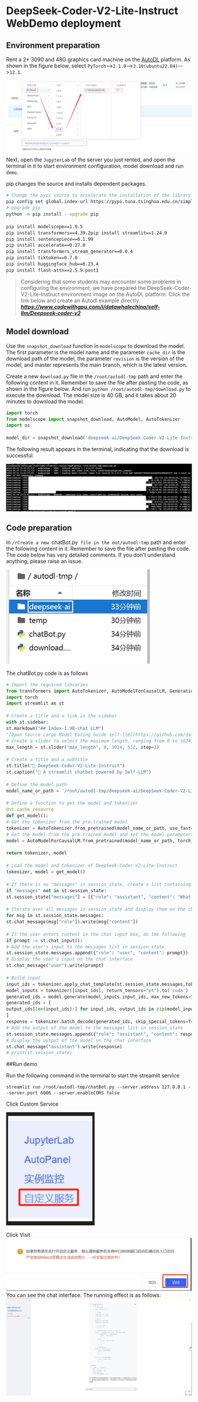 # DeepSeek-Coder-V2-Lite-Instruct WebDemo deployment

## Environment preparation

Rent a 2* 3090 and 48G graphics card machine on the [AutoDL](https://www.autodl.com/) platform. As shown in the figure below, select `PyTorch`-->`2.1.0`-->`3.10(ubuntu22.04)`-->`12.1`.

![03-1.png](images/image03-1.png)

Next, open the `JupyterLab` of the server you just rented, and open the terminal in it to start environment configuration, model download and run `demo`.

pip changes the source and installs dependent packages.

```bash
# Change the pypi source to accelerate the installation of the library
pip config set global.index-url https://pypi.tuna.tsinghua.edu.cn/simple
# Upgrade pip
python -m pip install --upgrade pip

pip install modelscope==1.9.5
pip install transformers==4.39.2pip install streamlit==1.24.0
pip install sentencepiece==0.1.99
pip install accelerate==0.27.0
pip install transformers_stream_generator==0.0.4
pip install tiktoken==0.7.0
pip install huggingface_hub==0.23.4
pip install flash-attn==2.5.9.post1
```

> Considering that some students may encounter some problems in configuring the environment, we have prepared the DeepSeek-Coder-V2-Lite-Instruct environment image on the AutoDL platform. Click the link below and create an Autodl example directly.
> ***https://www.codewithgpu.com/i/datawhalechina/self-llm/Deepseek-coder-v2***

## Model download

Use the `snapshot_download` function in `modelscope` to download the model. The first parameter is the model name and the parameter `cache_dir` is the download path of the model, the parameter `revision` is the version of the model, and master represents the main branch, which is the latest version.

Create a new `download.py` file in the `/root/autodl-tmp` path and enter the following content in it. Remember to save the file after pasting the code, as shown in the figure below. And run `python /root/autodl-tmp/download.py` to execute the download. The model size is 40 GB, and it takes about 20 minutes to download the model.

```python
import torch
from modelscope import snapshot_download, AutoModel, AutoTokenizer
import os

model_dir = snapshot_download('deepseek-ai/DeepSeek-Coder-V2-Lite-Instruct', cache_dir='/root/autodl-tmp', revision='master')
```

The following result appears in the terminal, indicating that the download is successful.

![03-2.png](images/image03-2.png)

## Code preparation

In `/rCreate a new `chatBot.py` file in the oot/autodl-tmp` path and enter the following content in it. Remember to save the file after pasting the code. The code below has very detailed comments. If you don't understand anything, please raise an issue.

![03-3.png](images/image03-3.png)

The chatBot.py code is as follows

```python
# Import the required libraries
from transformers import AutoTokenizer, AutoModelForCausalLM, GenerationConfig
import torch
import streamlit as st

# Create a title and a link in the sidebar
with st.sidebar:
st.markdown("## Index-1.9B-chat LLM")
"[Open Source Large Model Eating Guide self-llm](https://github.com/datawhalechina/self-llm.git)"
# Create a slider to select the maximum length, ranging from 0 to 1024, with a default value of 512
max_length = st.slider("max_length", 0, 1024, 512, step=1)

# Create a title and a subtitle
st.title("💬 DeepSeek-Coder-V2-Lite-Instruct")
st.caption("🚀 A streamlit chatbot powered by Self-LLM")

# Define the model path
model_name_or_path = '/root/autodl-tmp/deepseek-ai/DeepSeek-Coder-V2-Lite-Instruct'

# Define a function to get the model and tokenizer
@st.cache_resource
def get_model():
# Get the tokenizer from the pre-trained model
tokenizer = AutoTokenizer.from_pretrained(model_name_or_path, use_fast=False, trust_remote_code=True)
# Get the model from the pre-trained model and set the model parameters
model = AutoModelForCausalLM.from_pretrained(model_name_or_path, torch_dtype=torch.bfloat16, device_map="auto", trust_remote_code=True)

return tokenizer, model

# Load the model and tokenizer of DeepSeek-Coder-V2-Lite-Instruct
tokenizer, model = get_model()

# If there is no "messages" in session_state, create a list containing default messages
if "messages" not in st.session_state:
st.session_state["messages"] = [{"role": "assistant", "content": "What can I do for you?"}]

# Iterate over all messages in session_state and display them on the chat interface
for msg in st.session_state.messages:
st.chat_message(msg["role"]).write(msg["content"])

# If the user enters content in the chat input box, do the following
if prompt := st.chat_input():
# Add the user's input to the messages list in session_state
st.session_state.messages.append({"role": "user", "content": prompt})
# Display the user's input on the chat interface
st.chat_message("user").write(prompt)

# Build input
input_ids = tokenizer.apply_chat_template(st.session_state.messages,tokenize=False,add_generation_prompt=True)
model_inputs = tokenizer([input_ids], return_tensors="pt").to('cuda')
generated_ids = model.generate(model_inputs.input_ids, max_new_tokens=512)
generated_ids = [
output_ids[len(input_ids):] for input_ids, output_ids in zip(model_inputs.input_ids, generated_ids)
]
response = tokenizer.batch_decode(generated_ids, skip_special_tokens=True)[0]
# Add the output of the model to the messages list in session_state
st.session_state.messages.append({"role": "assistant", "content": response})
# Display the output of the model on the chat interface
st.chat_message("assistant").write(response)
# print(st.session_state)
```

##Run demo

Run the following command in the terminal to start the streamlit service

```shell
streamlit run /root/autodl-tmp/chatBot.py --server.address 127.0.0.1 --server.port 6006 --server.enableCORS false
```

Click Custom Service

![03-5.png](images/image03-5.png)

Click Visit![03-6.png](images/image03-6.png)
You can see the chat interface. The running effect is as follows:
![03-4.png](images/image03-4.png)